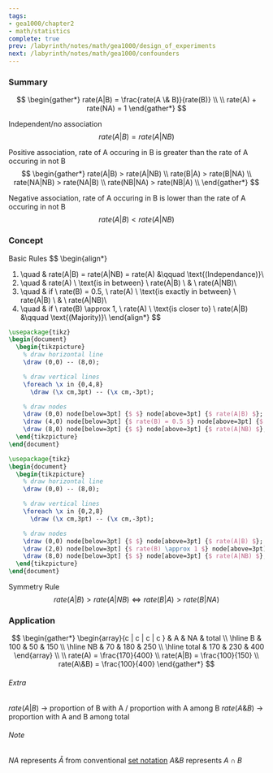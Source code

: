 ```yaml
---
tags:
- gea1000/chapter2
- math/statistics
complete: true
prev: /labyrinth/notes/math/gea1000/design_of_experiments
next: /labyrinth/notes/math/gea1000/confounders
---
```


   

### Summary
$$
\begin{gather*}
rate(A|B) = \frac{rate(A \& B)}{rate(B)} \\
\\
rate(A) + rate(NA) = 1
\end{gather*}
$$

Independent/no association
$$
rate(A|B) = rate(A|NB)
$$

Positive association, rate of A occuring in B is greater than the rate of A occuring in not B
$$
\begin{gather*}
rate(A|B) > rate(A|NB) \\
rate(B|A) > rate(B|NA) \\
rate(NA|NB) > rate(NA|B) \\
rate(NB|NA) > rate(NB|A) \\
\end{gather*}
$$

Negative association, rate of A occuring in B is lower than the rate of A occuring in not B
$$
rate(A|B) < rate(A|NB)
$$

### Concept
Basic Rules
$$
\begin{align*}
1. \quad & rate(A|B) = rate(A|NB) = rate(A) &\qquad \text{(Independance)}\\
2. \quad & rate(A) \ \text{is in between} \ rate(A|B) \ \& \ rate(A|NB)\\
3. \quad & if \ rate(B) = 0.5, \ rate(A) \ \text{is exactly in between} \ rate(A|B) \ \& \ rate(A|NB)\\
4. \quad & if \ rate(B) \approx 1, \ rate(A) \ \text{is closer to} \ rate(A|B) &\qquad \text{(Majority)}\\
\end{align*}
$$
```tikz
\usepackage{tikz}
\begin{document}
  \begin{tikzpicture}
    % draw horizontal line   
    \draw (0,0) -- (8,0);

    % draw vertical lines
    \foreach \x in {0,4,8}
      \draw (\x cm,3pt) -- (\x cm,-3pt);

    % draw nodes
    \draw (0,0) node[below=3pt] {$ $} node[above=3pt] {$ rate(A|B) $};
    \draw (4,0) node[below=3pt] {$ rate(B) = 0.5 $} node[above=3pt] {$ rate(A) $};
    \draw (8,0) node[below=3pt] {$ $} node[above=3pt] {$ rate(A|NB) $};
  \end{tikzpicture}
\end{document}
```
```tikz
\usepackage{tikz}
\begin{document}
  \begin{tikzpicture}
    % draw horizontal line   
    \draw (0,0) -- (8,0);

    % draw vertical lines
    \foreach \x in {0,2,8}
      \draw (\x cm,3pt) -- (\x cm,-3pt);

    % draw nodes
    \draw (0,0) node[below=3pt] {$ $} node[above=3pt] {$ rate(A|B) $};
    \draw (2,0) node[below=3pt] {$ rate(B) \approx 1 $} node[above=3pt] {$ rate(A) $};
    \draw (8,0) node[below=3pt] {$ $} node[above=3pt] {$ rate(A|NB) $};
  \end{tikzpicture}
\end{document}
```

Symmetry Rule
$$
rate(A|B) > rate(A|NB) \iff rate(B|A) > rate(B|NA)
$$

### Application
$$
\begin{gather*}
\begin{array}{c | c | c | c }
& A & NA & total \\
\hline
B & 100 & 50 & 150 \\
\hline
NB & 70 & 180 & 250 \\
\hline
total & 170 & 230 & 400
\end{array} 
\\ \\
rate(A) = \frac{170}{400} \\
rate(A|B) = \frac{100}{150} \\
rate(A\&B) = \frac{100}{400}
\end{gather*}
$$

###### Extra
$rate(A|B)$ -> proportion of B with A / proportion with A among B
$rate(A\&B)$ -> proportion with A and B among total

###### Note
$NA$ represents $\bar{A}$ from conventional [set notation](/labyrinth/notes/math/cs1231s/sets#^490492)
$A\&B$ represents $A\cap B$
